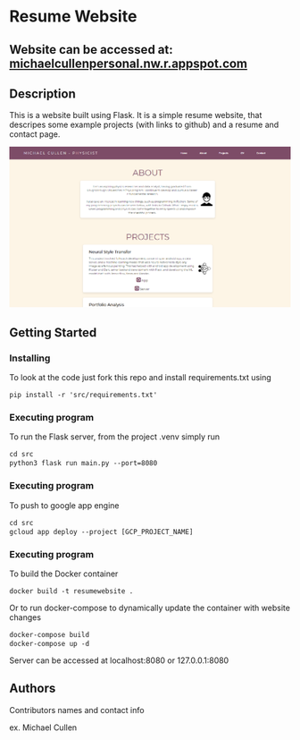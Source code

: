 # Resume Website

## Website can be accessed at: [michaelcullenpersonal.nw.r.appspot.com](michaelcullenpersonal.nw.r.appspot.com)

## Description

This is a website built using Flask. It is a simple resume website, that descripes some example projects (with links to github) and a resume and contact page.

![alt text](https://github.com/MichaelCullen2011/ResumeWebsite/blob/main/screenshot.png?raw=true)

## Getting Started

### Installing

To look at the code just fork this repo and install requirements.txt using
```
pip install -r 'src/requirements.txt'
```

### Executing program

To run the Flask server, from the project .venv simply run
```
cd src
python3 flask run main.py --port=8080
```

### Executing program

To push to google app engine
```
cd src
gcloud app deploy --project [GCP_PROJECT_NAME] 
```

### Executing program

To build the Docker container
```
docker build -t resumewebsite .
```

Or to run docker-compose to dynamically update the container with website changes
```
docker-compose build
docker-compose up -d
```

Server can be accessed at localhost:8080 or 127.0.0.1:8080

## Authors

Contributors names and contact info

ex. Michael Cullen

